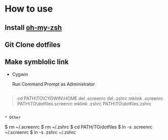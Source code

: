 # How to use

## Install [oh-my-zsh](https://github.com/robbyrussell/oh-my-zsh)

## Git Clone dotfiles

## Make symblolic link
* Cygwin

  Run Command Prompt as Administrator

  ```
> cd PATH\TO\CYGWIN\HOME
> del .screenrc
> del .zshrc
> mklink .screenrc PATH\TO\dotfiles\.screenrc
> mklink .zshrc PATH\TO\dotfiles\.zshrc
  ```

* Other

  ```
$ rm ~/.screenrc
$ rm ~/.zshrc
$ cd PATH/TO/dotfiles
$ ln -s .screenrc ~/.screenrc
$ ln -s .zshrc ~/.zshrc
  ```
